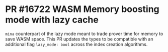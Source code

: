 # PR #16722 WASM Memory boosting mode with lazy cache

`mina` counterpart of the lazy mode meant to trade prover time for memory to 
save WASM space. This PR updates the types to be compatible with an additional
flag `lazy_mode: bool` across the index creation algorithms.
